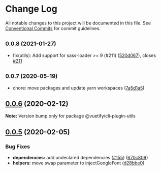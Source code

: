 # Change Log

All notable changes to this project will be documented in this file.
See [Conventional Commits](https://conventionalcommits.org) for commit guidelines.

## <small>0.0.8 (2021-01-27)</small>

* fix(utils): Add support for sass-loader >= 9 (#211) ([520d067](https://github.com/vuetifyjs/vue-cli-plugins/commit/520d067)), closes [#211](https://github.com/vuetifyjs/vue-cli-plugins/issues/211)





## <small>0.0.7 (2020-05-19)</small>

* chore: move packages and update yarn workspaces ([7a5d1a5](https://github.com/vuetifyjs/vue-cli-plugins/commit/7a5d1a5))





## [0.0.6](https://github.com/vuetifyjs/vue-cli-plugins/compare/@vuetify/cli-plugin-utils@0.0.5...@vuetify/cli-plugin-utils@0.0.6) (2020-02-12)

**Note:** Version bump only for package @vuetify/cli-plugin-utils





## [0.0.5](https://github.com/vuetifyjs/vue-cli-plugins/compare/@vuetify/cli-plugin-utils@0.0.4...@vuetify/cli-plugin-utils@0.0.5) (2020-02-05)


### Bug Fixes

* **dependencies:** add undeclared dependencies ([#155](https://github.com/vuetifyjs/vue-cli-plugins/issues/155)) ([670c809](https://github.com/vuetifyjs/vue-cli-plugins/commit/670c809faff076a30d0169e7499323ccc1d8f876))
* **helpers:** move swap parameter to injectGoogleFont ([d28bbe0](https://github.com/vuetifyjs/vue-cli-plugins/commit/d28bbe0f5009e706c7016483d46cbc6585541dc1))
